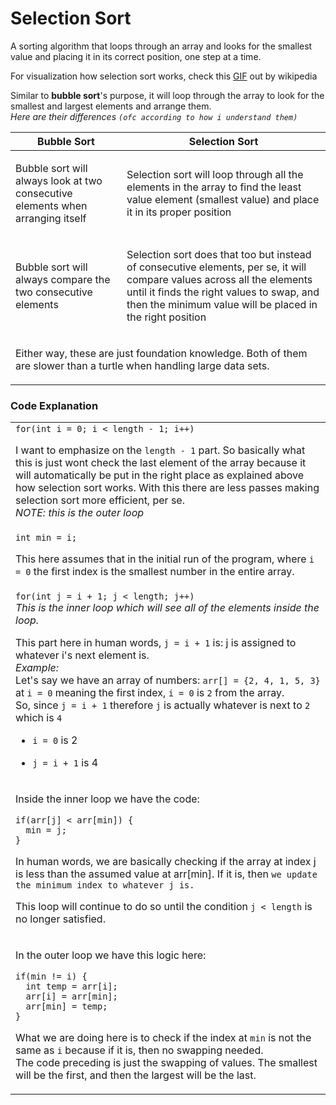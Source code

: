 <h1>Selection Sort</h1>
<p>A sorting algorithm that loops through an array and looks for the smallest value and placing it in its correct position, one step at a time.</p>

<p>For visualization how selection sort works, check this <a href=""https://en.wikipedia.org/wiki/Selection_sort#/media/File:Selection-Sort-Animation.gif>GIF</a> out by wikipedia</p>

<p>Similar to <strong>bubble sort</strong>'s purpose, it will loop through the array to look for the smallest and largest elements and arrange them.<br>
<i>Here are their differences <code>(ofc according to how i understand them)</code></i><br>
  <table>
    <thead>
      <th>Bubble Sort</th>
      <th>Selection Sort</th>
    </thead>
    <tbody>
      <tr>
        <td>
          <p>Bubble sort will always look at two consecutive elements when arranging itself</p>
        </td>
        <td>
          <p>Selection sort will loop through all the elements in the array to find the least value element (smallest value) and place it in its proper position</p>
        </td>
      </tr>
      <tr>
        <td>
          <p>Bubble sort will always compare the two consecutive elements</p>
        </td>
        <td>
          <p>Selection sort does that too but instead of consecutive elements, per se, it will compare values across all the elements until it finds the right values to swap, and then the minimum value will be placed in the right position</p>
        </td>
      </tr>
      <tr>
        <td colspan="2">
          <p>Either way, these are just foundation knowledge. Both of them are slower than a turtle when handling large data sets.</p>
        </td>
      </tr>
    </tbody>
  </table>
</p>

<h3>Code Explanation</h3>
<table>
  <tbody>
    <tr>
      <td>
        <code>for(int i = 0; i < length - 1; i++)</code><br>
        <p>I want to emphasize on the <code>length - 1</code> part. So basically what this is just wont check the last element of the array because it will automatically be put in the right place as explained above how selection sort works. With this there are less passes making selection sort more efficient, per se.<br><i>NOTE: this is the outer loop</i></p>
      </td>
    </tr>
    <tr>
      <td>
        <code>int min = i;</code><br>
        <p>This here assumes that in the initial run of the program, where <code>i = 0</code> the first index is the smallest number in the entire array.</p>
      </td>
    </tr>
    <tr>
      <td>
        <code>for(int j = i + 1; j < length; j++)</code><br>
      <em>This is the inner loop which will see all of the elements inside the loop.</em><br>
      <p>This part here in human words, <code>j = i + 1</code> is: j is assigned to whatever i's next element is.<br>
        <i>Example:</i><br>
        Let's say we have an array of numbers: <code>arr[] = {2, 4, 1, 5, 3}</code><br>
        at <code>i = 0</code> meaning the first index, <code>i = 0</code> is <code>2</code> from the array.<br>
        So, since <code>j = i + 1</code> therefore <code>j</code> is actually whatever is next to <code>2</code> which is <code>4</code><br>
        <ul>
          <li><p><code>i = 0</code> is 2</p></li>
          <li><p><code>j = i + 1</code> is 4</p></li>
        </ul>
      </p>
      </td>
    </tr>
    <tr>
      <td>
        <p>Inside the inner loop we have the code:</p>
        <code>if(arr[j] < arr[min]) {</code><br>
        <code>  min = j;</code><br>
        <code>}</code>
        <p>In human words, we are basically checking if the array at index j is less than the assumed value at arr[min]. If it is, then <code>we update the minimum index to whatever j is.</code></p>
        <p>This loop will continue to do so until the condition <code>j < length</code> is no longer satisfied.</p>
      </td>
    </tr>
    <tr>
      <td>
        <p>In the outer loop we have this logic here:</p>
        <code>if(min != i) {</code><br>
        <code>  int temp = arr[i];</code><br>
        <code>  arr[i] = arr[min];</code><br>
        <code>  arr[min] = temp;</code><br>
        <code>}</code><br>
        <p>What we are doing here is to check if the index at <code>min</code> is not the same as <code>i</code> because if it is, then no swapping needed.<br>The code preceding is just the swapping of values. The smallest will be the first, and then the largest will be the last.</p>
      </td>
    </tr>
  </tbody>
</table>
